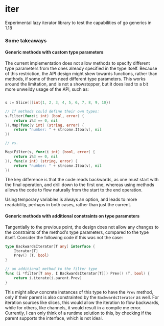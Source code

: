 # iter
Experimental lazy iterator library to test the capabilities of go generics in 1.18

### Some takeaways

#### Generic methods with custom type parameters

The current implementation does not allow methods to specify different type parameters from the ones already specified in the type itself. Because of this restriction, the API design might skew towards functions, rather than methods, if some of them need different type parameters. This works around the limitation, and is not a showstopper, but it does lead to a bit more unweildy usage of the API, such as:

```go

s := Slice([]int{1, 2, 3, 4, 5, 6, 7, 8, 9, 10})

// If methods could define their own types:
s.Filter(func(i int) (bool, error) {
	return i%3 == 0, nil
}).Map(func(v int) (string, error) {
	return "number: " + strconv.Itoa(v), nil
})

// vs.

Map(Filter(s, func(i int) (bool, error) {
	return i%3 == 0, nil
}), func(v int) (string, error) {
	return "number: " + strconv.Itoa(v), nil
})
```

The key difference is that the code reads backwards, as one must start with the final operation, and drill down to the first one, whereas using methods allows the code to flow naturally from the start to the end operation.

Using temporary variables is always an option, and leads to more readability, perhaps in both cases, rather than just the current.

#### Generic methods with additional constraints on type parameters

Tangentially to the previous point, the design does not allow any changes to the constraints of the method's type parameters, compared to the type itself. Consider the following code if this was not the case:

```go
type BackwardsIterator[T any] interface {
	Iterator[T]
	Prev() (T, bool)
}

// an additional method to the filter type
func (i *filter[T any, I BackwardsIterator[T]]) Prev() (T, bool) {
	return i.iterate(i.parent.Prev)
}
```

This might allow concrete instances of this type to have the `Prev` method, only if their parent is also constrainted by the `BackwardsIterator` as well. For iteration sources like slices, this would allow the iteration to flow backwards, while for others, like channels, it would result in a compile me error. Currently, I can only think of a runtime solution to this, by checking if the parent supports the interface, which is not ideal.
